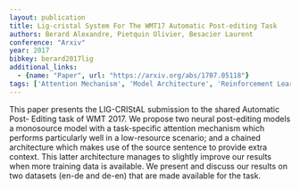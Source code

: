 ```yaml
---
layout: publication
title: Lig-cristal System For The WMT17 Automatic Post-editing Task
authors: Berard Alexandre, Pietquin Olivier, Besacier Laurent
conference: "Arxiv"
year: 2017
bibkey: berard2017lig
additional_links:
  - {name: "Paper", url: "https://arxiv.org/abs/1707.05118"}
tags: ['Attention Mechanism', 'Model Architecture', 'Reinforcement Learning', 'Training Techniques', 'Transformer']
---
```

This paper presents the LIG-CRIStAL submission to the shared Automatic Post- Editing task of WMT 2017. We propose two neural post-editing models a monosource model with a task-specific attention mechanism which performs particularly well in a low-resource scenario; and a chained architecture which makes use of the source sentence to provide extra context. This latter architecture manages to slightly improve our results when more training data is available. We present and discuss our results on two datasets (en-de and de-en) that are made available for the task.
